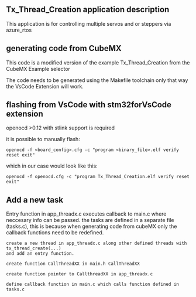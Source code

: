 
## <b>Tx_Thread_Creation application description</b>

This application is for controlling multiple servos and or steppers via azure_rtos

## <b>generating code from CubeMX</b>

This code is a modified version of the example Tx_Thread_Creation from the CubeMX Example selector

The code needs to be generated using the Makefile toolchain only that way the VsCode Extension
will work.


## <b>flashing from VsCode with stm32forVsCode extension</b>

openocd >0.12 with stlink support is required 

it is possible to manually flash:

    openocd -f <board_config>.cfg -c "program <binary_file>.elf verify reset exit"

which in our case would look like this:
    
    openocd -f openocd.cfg -c "program Tx_Thread_Creation.elf verify reset exit"



## <b>Add a new task</b>

Entry function in app_threadx.c executes callback to main.c where neccesary info can be passed. the tasks are defined in a separate file (tasks.c), this is because when generating code from cubeMX only the callback functions need to be redefined.

    create a new thread in app_threadx.c along other defined threads with tx_thread_create(...)
    and add an entry function.

    create function CallThreadXX in main.h CallThreadXX

    create function pointer to CallthreadXX in app_threadx.c

    define callback function in main.c which calls function defined in tasks.c





